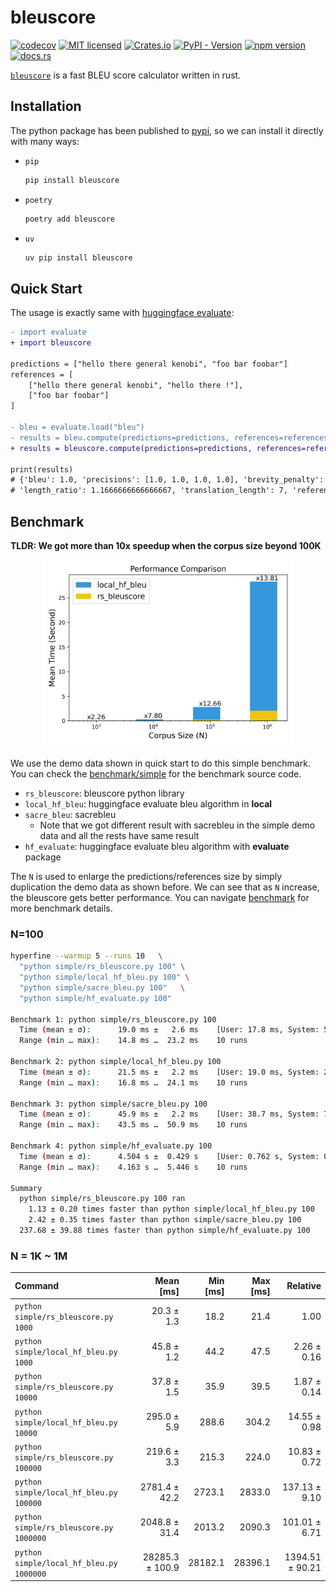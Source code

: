 # bleuscore

[![codecov](https://codecov.io/gh/shenxiangzhuang/bleuscore/graph/badge.svg?token=ckgU5oGbxf)](https://codecov.io/gh/shenxiangzhuang/bleuscore)
[![MIT licensed](https://img.shields.io/badge/license-MIT-blue.svg)](./LICENSE)
[![Crates.io](https://img.shields.io/crates/v/bleuscore)](https://crates.io/crates/bleuscore)
[![PyPI - Version](https://img.shields.io/pypi/v/bleuscore)](https://pypi.org/project/bleuscore/)
[![npm version](https://img.shields.io/npm/v/bleuscore-js)](https://www.npmjs.com/package/bleuscore-js)
[![docs.rs](https://img.shields.io/docsrs/bleuscore)](https://docs.rs/bleuscore/0.1.3/bleuscore/)


[`bleuscore`](https://github.com/shenxiangzhuang/bleuscore)
is a fast BLEU score calculator written in rust.

## Installation
The python package has been published to [pypi](https://pypi.org/project/bleuscore/),
so we can install it directly with many ways: 

- `pip`
    ```bash
    pip install bleuscore
    ```

- `poetry`
    ```bash
    poetry add bleuscore
    ```

- `uv`
    ```bash
    uv pip install bleuscore
    ```

## Quick Start
The usage is exactly same with [huggingface evaluate](https://huggingface.co/spaces/evaluate-metric/bleu):

```diff
- import evaluate
+ import bleuscore

predictions = ["hello there general kenobi", "foo bar foobar"]
references = [
    ["hello there general kenobi", "hello there !"],
    ["foo bar foobar"]
]

- bleu = evaluate.load("bleu")
- results = bleu.compute(predictions=predictions, references=references)
+ results = bleuscore.compute(predictions=predictions, references=references)

print(results)
# {'bleu': 1.0, 'precisions': [1.0, 1.0, 1.0, 1.0], 'brevity_penalty': 1.0, 
# 'length_ratio': 1.1666666666666667, 'translation_length': 7, 'reference_length': 6}

```

## Benchmark

**TLDR: We got more than 10x speedup when the corpus size beyond 100K**

<p align="center">
  <img src="./benchmark/bench.png" alt="Benchmark" width="400" height="300">
</p>

We use the demo data shown in quick start to do this simple benchmark.
You can check the [benchmark/simple](./benchmark/simple) for the benchmark source code.

- `rs_bleuscore`: bleuscore python library
- `local_hf_bleu`: huggingface evaluate bleu algorithm in **local**
- `sacre_bleu`: sacrebleu
  - Note that we got different result with sacrebleu in the simple demo data and all the rests have same result
- `hf_evaluate`: huggingface evaluate bleu algorithm with **evaluate** package


The `N` is used to enlarge the predictions/references size by simply duplication the demo data as shown before.
We can see that as `N` increase, the bleuscore gets better performance.
You can navigate [benchmark](./benchmark/README.md) for more benchmark details.



### N=100

```bash
hyperfine --warmup 5 --runs 10   \
  "python simple/rs_bleuscore.py 100" \
  "python simple/local_hf_bleu.py 100" \
  "python simple/sacre_bleu.py 100"   \
  "python simple/hf_evaluate.py 100"

Benchmark 1: python simple/rs_bleuscore.py 100
  Time (mean ± σ):      19.0 ms ±   2.6 ms    [User: 17.8 ms, System: 5.3 ms]
  Range (min … max):    14.8 ms …  23.2 ms    10 runs

Benchmark 2: python simple/local_hf_bleu.py 100
  Time (mean ± σ):      21.5 ms ±   2.2 ms    [User: 19.0 ms, System: 2.5 ms]
  Range (min … max):    16.8 ms …  24.1 ms    10 runs

Benchmark 3: python simple/sacre_bleu.py 100
  Time (mean ± σ):      45.9 ms ±   2.2 ms    [User: 38.7 ms, System: 7.1 ms]
  Range (min … max):    43.5 ms …  50.9 ms    10 runs

Benchmark 4: python simple/hf_evaluate.py 100
  Time (mean ± σ):      4.504 s ±  0.429 s    [User: 0.762 s, System: 0.823 s]
  Range (min … max):    4.163 s …  5.446 s    10 runs

Summary
  python simple/rs_bleuscore.py 100 ran
    1.13 ± 0.20 times faster than python simple/local_hf_bleu.py 100
    2.42 ± 0.35 times faster than python simple/sacre_bleu.py 100
  237.68 ± 39.88 times faster than python simple/hf_evaluate.py 100
```

### N = 1K ~ 1M

| Command                                  |       Mean [ms] | Min [ms] | Max [ms] |        Relative |
|:-----------------------------------------|----------------:|---------:|---------:|----------------:|
| `python simple/rs_bleuscore.py 1000`     |      20.3 ± 1.3 |     18.2 |     21.4 |            1.00 |
| `python simple/local_hf_bleu.py 1000`    |      45.8 ± 1.2 |     44.2 |     47.5 |     2.26 ± 0.16 |
| `python simple/rs_bleuscore.py 10000`    |      37.8 ± 1.5 |     35.9 |     39.5 |     1.87 ± 0.14 |
| `python simple/local_hf_bleu.py 10000`   |     295.0 ± 5.9 |    288.6 |    304.2 |    14.55 ± 0.98 |
| `python simple/rs_bleuscore.py 100000`   |     219.6 ± 3.3 |    215.3 |    224.0 |    10.83 ± 0.72 |
| `python simple/local_hf_bleu.py 100000`  |   2781.4 ± 42.2 |   2723.1 |   2833.0 |   137.13 ± 9.10 |
| `python simple/rs_bleuscore.py 1000000`  |   2048.8 ± 31.4 |   2013.2 |   2090.3 |   101.01 ± 6.71 |
| `python simple/local_hf_bleu.py 1000000` | 28285.3 ± 100.9 |  28182.1 |  28396.1 | 1394.51 ± 90.21 |



